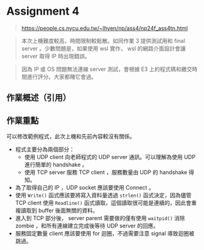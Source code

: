 # Assignment 4

> https://people.cs.nycu.edu.tw/~lhyen/np/ass4/np24f_ass4tn.html

> 本次上機難度較高，時間限制較鬆散。如同作業 3 提供測試用和 final server 。少數問題是，如果使用 wsl 實作， wsl 的網路介面設計會讓 server 取得 IP 時出現錯誤。

> 因為 IP 或 OS 問題無法連線 server 測試，會根據 E3 上的程式碼和繳交時間進行評分。大家都賭它會過。

## 作業概述（引用）

## 作業重點

可以修改範例程式，此次上機和先前內容較沒有關係。

- 程式主要分為兩個部分：
    - 使用 UDP client 向老師程式的 UDP server 通訊。可以理解為使用 UDP 進行簡單的 handshake 。
    - 使用 TCP server 服務 TCP client ，服務數量由 UDP 的 handshake 得知。
- 為了取得自己的 IP ，UDP socket 應該要使用 Connect 。
- 使用 `Write()` 函式應該要將寫入資料量透過 `strlen()` 函式決定，因為儘管 TCP client 使用 `Readline()` 函式讀取，這個讀取很可能是連續的，因此會重複讀取到 buffer 後面無關的資料。
- 進入到 TCP 部分後， server parent 需要做的僅有使用 `waitpid()` 消除 zombie ，和所有連線建立完成後等待 UDP server 的回應。
- 服務固定數量 client 應該要使用 for 迴圈，不過需要注意 signal 導致迴圈被跳過。